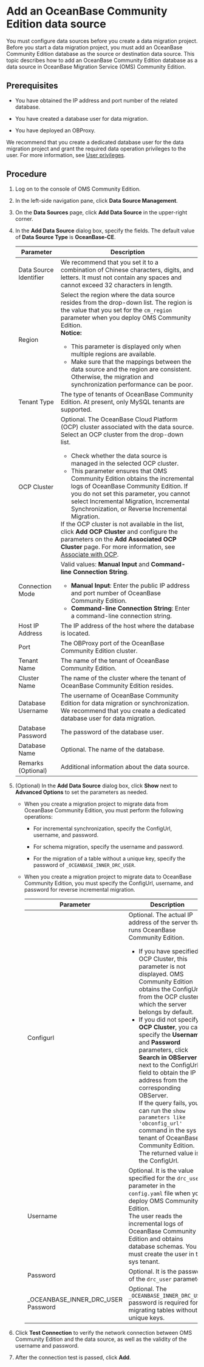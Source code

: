 # Add an OceanBase Community Edition data source

You must configure data sources before you create a data migration project. Before you start a data migration project, you must add an OceanBase Community Edition database as the source or destination data source. This topic describes how to add an OceanBase Community Edition database as a data source in OceanBase Migration Service (OMS) Community Edition.

## Prerequisites

* You have obtained the IP address and port number of the related database.

* You have created a database user for data migration.

* You have deployed an OBProxy.

We recommend that you create a dedicated database user for the data migration project and grant the required data operation privileges to the user. For more information, see [User privileges](../../200.users-and-privileges/200.user-privileges.md).

## Procedure

1. Log on to the console of OMS Community Edition.

2. In the left-side navigation pane, click **Data Source Management**.

3. On the **Data Sources** page, click **Add Data Source** in the upper-right corner.

4. In the **Add Data Source** dialog box, specify the fields. The default value of **Data Source Type** is **OceanBase-CE**.

   | Parameter | Description |
   |-------------|-------------|
   | Data Source Identifier | We recommend that you set it to a combination of Chinese characters, digits, and letters. It must not contain any spaces and cannot exceed 32 characters in length.  |
   | Region | Select the region where the data source resides from the drop-down list. The region is the value that you set for the `cm_region` parameter when you deploy OMS Community Edition.  <br>**Notice:**  <ul><li> This parameter is displayed only when multiple regions are available.    <li> Make sure that the mappings between the data source and the region are consistent. Otherwise, the migration and synchronization performance can be poor.   </ul> |
   | Tenant Type | The type of tenants of OceanBase Community Edition. At present, only MySQL tenants are supported.  |
   | OCP Cluster | Optional. The OceanBase Cloud Platform (OCP) cluster associated with the data source. Select an OCP cluster from the drop-down list. <ul><li>Check whether the data source is managed in the selected OCP cluster. <li>This parameter ensures that OMS Community Edition obtains the incremental logs of OceanBase Community Edition. If you do not set this parameter, you cannot select Incremental Migration, Incremental Synchronization, or Reverse Incremental Migration. </ul>If the OCP cluster is not available in the list, click **Add OCP Cluster** and configure the parameters on the **Add Associated OCP Cluster** page. For more information, see [Associate with OCP](../../700.system-management/300.associate-ocp.md).  |
   | Connection Mode | Valid values: **Manual Input** and **Command-line Connection String**. <ul><li>**Manual Input**: Enter the public IP address and port number of OceanBase Community Edition.    <li>**Command-line Connection String**: Enter a command-line connection string.  |
   | Host IP Address | The IP address of the host where the database is located.  |
   | Port | The OBProxy port of the OceanBase Community Edition cluster.  |
   | Tenant Name | The name of the tenant of OceanBase Community Edition.  |
   | Cluster Name | The name of the cluster where the tenant of OceanBase Community Edition resides.  |
   | Database Username | The username of OceanBase Community Edition for data migration or synchronization. We recommend that you create a dedicated database user for data migration.  |
   | Database Password | The password of the database user.  |
   | Database Name | Optional. The name of the database.  |
   | Remarks (Optional) | Additional information about the data source.  |

5. (Optional) In the **Add Data Source** dialog box, click **Show** next to **Advanced Options** to set the parameters as needed.

   * When you create a migration project to migrate data from OceanBase Community Edition, you must perform the following operations:

      * For incremental synchronization, specify the ConfigUrl, username, and password.

      * For schema migration, specify the username and password.

      * For the migration of a table without a unique key, specify the password of `_OCEANBASE_INNER_DRC_USER`.

   * When you create a migration project to migrate data to OceanBase Community Edition, you must specify the ConfigUrl, username, and password for reverse incremental migration.

      | Parameter | Description |
      |---|---|
      | Configurl | Optional. The actual IP address of the server that runs OceanBase Community Edition. <ul><li>If you have specified OCP Cluster, this parameter is not displayed. OMS Community Edition obtains the ConfigUrl from the OCP cluster to which the server belongs by default. <li>If you did not specify **OCP Cluster**, you can specify the **Username** and **Password** parameters, click **Search in OBServer** next to the ConfigUrl field to obtain the IP address from the corresponding OBServer. <br>If the query fails, you can run the `show parameters like 'obconfig_url'` command in the sys tenant of OceanBase Community Edition. The returned value is the ConfigUrl.  |
      | Username | Optional. It is the value specified for the `drc_user` parameter in the `config.yaml` file when you deploy OMS Community Edition. <br>The user reads the incremental logs of OceanBase Community Edition and obtains database schemas. You must create the user in the sys tenant.  |
      | Password | Optional. It is the password of the `drc_user` parameter. |
      | _OCEANBASE_INNER_DRC_USER Password | Optional. The `_OCEANBASE_INNER_DRC_USER` password is required for migrating tables without unique keys.  |

6. Click **Test Connection** to verify the network connection between OMS Community Edition and the data source, as well as the validity of the username and password.

7. After the connection test is passed, click **Add**.
